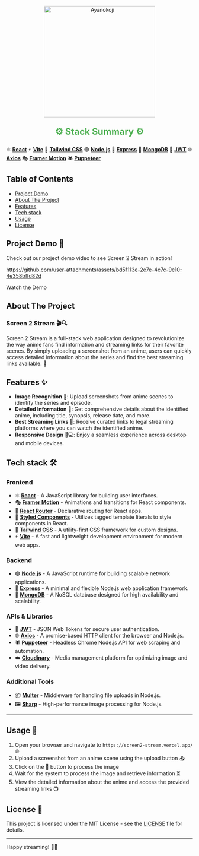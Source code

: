 <p align="center">
  <img src="https://github.com/user-attachments/assets/d9b8c427-a6e3-440c-92aa-8b55c2872a32](https://github.com/user-attachments/assets/84d82d9a-7606-4d1b-a843-e0d81c49015d" alt="Ayanokoji" width="300"/>
</p>


<p align="center" style="font-size:24px; font-weight:bold; color:#4CAF50;">
  ⚙️ Stack Summary ⚙️
</p>


⚛️ **[React](https://react.dev)**
⚡ **[Vite](https://vitejs.dev)**
🎨 **[Tailwind CSS](https://tailwindcss.com)**
🟢 **[Node.js](https://nodejs.org)**
🚂 **[Express](https://expressjs.com)**
🍃 **[MongoDB](https://www.mongodb.com)**
🔐 **[JWT](https://jwt.io)**
🌐 **[Axios](https://axios-http.com)**
🎭 **[Framer Motion](https://www.framer.com/motion)**
🕷️ **[Puppeteer](https://pptr.dev)**

## Table of Contents
- [Project Demo](#project-demo-)
- [About The Project](#about-the-project) 
- [Features](#features-)
- [Tech stack](#tech-stack)
- [Usage](#usage-)
- [License](#license-)

## Project Demo 🎥

Check out our project demo video to see Screen 2 Stream in action!



https://github.com/user-attachments/assets/bd5f113e-2e7e-4c7c-9e10-4e358bffd82d



Watch the Demo

## About The Project

### Screen 2 Stream 🎬🔍

Screen 2 Stream is a full-stack web application designed to revolutionize the way anime fans find information and streaming links for their favorite scenes. By simply uploading a screenshot from an anime, users can quickly access detailed information about the series and find the best streaming links available. 🚀


## Features ✨

- **Image Recognition** 📸: Upload screenshots from anime scenes to identify the series and episode.
- **Detailed Information** 📖: Get comprehensive details about the identified anime, including title, synopsis, release date, and more.
- **Best Streaming Links** 🎥: Receive curated links to legal streaming platforms where you can watch the identified anime.
- **Responsive Design** 📱💻: Enjoy a seamless experience across desktop and mobile devices.



## Tech stack 🛠️


### Frontend
- ⚛️ **[React](https://react.dev)** - A JavaScript library for building user interfaces.
- 🎭 **[Framer Motion](https://www.framer.com/motion)** - Animations and transitions for React components.
- 🧭 **[React Router](https://reactrouter.com)** - Declarative routing for React apps.
- 💅 **[Styled Components](https://styled-components.com)** - Utilizes tagged template literals to style components in React.
- 🎨 **[Tailwind CSS](https://tailwindcss.com)** - A utility-first CSS framework for custom designs.
- ⚡ **[Vite](https://vitejs.dev)** - A fast and lightweight development environment for modern web apps.

### Backend
- 🟢 **[Node.js](https://nodejs.org)** - A JavaScript runtime for building scalable network applications.
- 🚂 **[Express](https://expressjs.com)** - A minimal and flexible Node.js web application framework.
- 🍃 **[MongoDB](https://www.mongodb.com)** - A NoSQL database designed for high availability and scalability.

### APIs & Libraries
- 🔐 **[JWT](https://jwt.io)** - JSON Web Tokens for secure user authentication.
- 🌐 **[Axios](https://axios-http.com)** - A promise-based HTTP client for the browser and Node.js.
- 🕷️ **[Puppeteer](https://pptr.dev)** - Headless Chrome Node.js API for web scraping and automation.
- ☁️ **[Cloudinary](https://cloudinary.com)** - Media management platform for optimizing image and video delivery.

### Additional Tools
- 📦 **[Multer](https://www.npmjs.com/package/multer)** - Middleware for handling file uploads in Node.js.
- 🖼️ **[Sharp](https://sharp.pixelplumbing.com)** - High-performance image processing for Node.js.

---

## Usage 🚀

1. Open your browser and navigate to `https://screen2-stream.vercel.app/` 🌐
2. Upload a screenshot from an anime scene using the upload button 📤
3. Click on the 🔎 button to process the image
4. Wait for the system to process the image and retrieve information ⏳
5. View the detailed information about the anime and access the provided streaming links 📺

## License 📄

This project is licensed under the MIT License - see the [LICENSE](LICENSE) file for details.

---


Happy streaming! 🎉🍿
